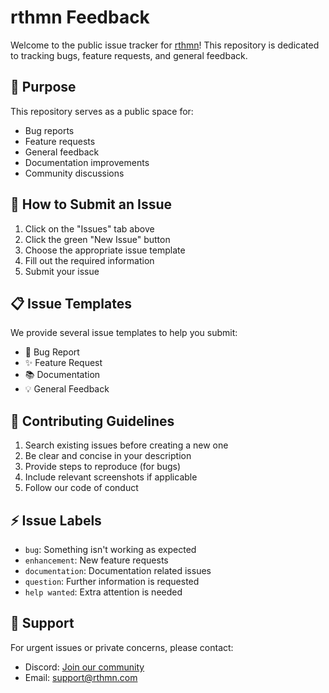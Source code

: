 # rthmn Feedback

Welcome to the public issue tracker for [rthmn](https://rthmn.com)! This repository is dedicated to tracking bugs, feature requests, and general feedback.

## 🎯 Purpose

This repository serves as a public space for:
- Bug reports
- Feature requests
- General feedback
- Documentation improvements
- Community discussions

## 🚀 How to Submit an Issue

1. Click on the "Issues" tab above
2. Click the green "New Issue" button
3. Choose the appropriate issue template
4. Fill out the required information
5. Submit your issue

## 📋 Issue Templates

We provide several issue templates to help you submit:

- 🐛 Bug Report
- ✨ Feature Request
- 📚 Documentation
- 💡 General Feedback

## 🤝 Contributing Guidelines

1. Search existing issues before creating a new one
2. Be clear and concise in your description
3. Provide steps to reproduce (for bugs)
4. Include relevant screenshots if applicable
5. Follow our code of conduct

## ⚡ Issue Labels

- `bug`: Something isn't working as expected
- `enhancement`: New feature requests
- `documentation`: Documentation related issues
- `question`: Further information is requested
- `help wanted`: Extra attention is needed

## 📱 Support

For urgent issues or private concerns, please contact:
- Discord: [Join our community](https://discord.gg/rthmn)
- Email: support@rthmn.com
